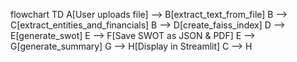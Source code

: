 flowchart TD
    A[User uploads file] --> B[extract_text_from_file]
    B --> C[extract_entities_and_financials]
    B --> D[create_faiss_index]
    D --> E[generate_swot]
    E --> F[Save SWOT as JSON & PDF]
    E --> G[generate_summary]
    G --> H[Display in Streamlit]
    C --> H
